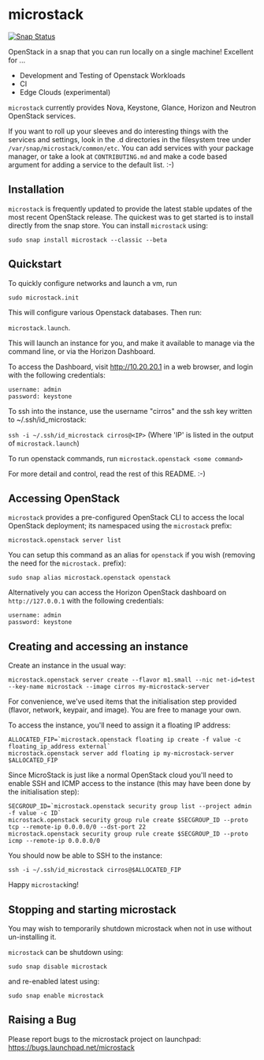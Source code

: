 # microstack

[![Snap Status](https://build.snapcraft.io/badge/CanonicalLtd/microstack.svg)](https://build.snapcraft.io/user/CanonicalLtd/microstack)

OpenStack in a snap that you can run locally on a single machine! Excellent for ...

* Development and Testing of Openstack Workloads
* CI
* Edge Clouds (experimental)

`microstack` currently provides Nova, Keystone, Glance, Horizon and Neutron OpenStack services.

If you want to roll up your sleeves and do interesting things with the services and settings, look in the .d directories in the filesystem tree under `/var/snap/microstack/common/etc`. You can add services with your package manager, or take a look at `CONTRIBUTING.md` and make a code based argument for adding a service to the default list. :-)


## Installation

`microstack` is frequently updated to provide the latest stable updates of the most recent OpenStack release.  The quickest was to get started is to install directly from the snap store.  You can install `microstack` using:

```
sudo snap install microstack --classic --beta
```

## Quickstart
To quickly configure networks and launch a vm, run

`sudo microstack.init`

This will configure various Openstack databases. Then run:

`microstack.launch`.

This will launch an instance for you, and make it available to manage via the command line, or via the Horizon Dashboard.

To access the Dashboard, visit http://10.20.20.1 in a web browser, and login with the following credentials:

```
username: admin
password: keystone
```

To ssh into the instance, use the username "cirros" and the ssh key written to ~/.ssh/id_microstack:

`ssh -i ~/.ssh/id_microstack cirros@<IP>` (Where 'IP' is listed in the output of `microstack.launch`)

To run openstack commands, run `microstack.openstack <some command>`

For more detail and control, read the rest of this README. :-)

## Accessing OpenStack

`microstack` provides a pre-configured OpenStack CLI to access the local OpenStack deployment; its namespaced using the `microstack` prefix:

```
microstack.openstack server list
```

You can setup this command as an alias for `openstack` if you wish (removing the need for the `microstack.` prefix):

```
sudo snap alias microstack.openstack openstack
```

Alternatively you can access the Horizon OpenStack dashboard on `http://127.0.0.1` with the following credentials:

```
username: admin
password: keystone
```

## Creating and accessing an instance

Create an instance in the usual way:

```
microstack.openstack server create --flavor m1.small --nic net-id=test --key-name microstack --image cirros my-microstack-server
```

For convenience, we've used items that the initialisation step provided
(flavor, network, keypair, and image). You are free to manage your own.

To access the instance, you'll need to assign it a floating IP address:

```
ALLOCATED_FIP=`microstack.openstack floating ip create -f value -c floating_ip_address external`
microstack.openstack server add floating ip my-microstack-server $ALLOCATED_FIP
```

Since MicroStack is just like a normal OpenStack cloud you'll need to enable
SSH and ICMP access to the instance (this may have been done by the
initialisation step):

```
SECGROUP_ID=`microstack.openstack security group list --project admin -f value -c ID`
microstack.openstack security group rule create $SECGROUP_ID --proto tcp --remote-ip 0.0.0.0/0 --dst-port 22
microstack.openstack security group rule create $SECGROUP_ID --proto icmp --remote-ip 0.0.0.0/0
```

You should now be able to SSH to the instance:

```
ssh -i ~/.ssh/id_microstack cirros@$ALLOCATED_FIP
```

Happy `microstack`ing!

## Stopping and starting microstack

You may wish to temporarily shutdown microstack when not in use without un-installing it.

`microstack` can be shutdown using:

```
sudo snap disable microstack
```

and re-enabled latest using:

```
sudo snap enable microstack
```

## Raising a Bug

Please report bugs to the microstack project on launchpad: https://bugs.launchpad.net/microstack
